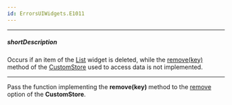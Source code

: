 ```yaml
---
id: ErrorsUIWidgets.E1011
---
```

---
##### shortDescription
Occurs if an item of the [List](/api-reference/10%20UI%20Widgets/dxList/dxList.md '/Documentation/ApiReference/UI_Widgets/dxList/') widget is deleted, while the [remove(key)](/Documentation/ApiReference/Data_Layer/CustomStore/Methods/#removekey) method of the [CustomStore](/api-reference/30%20Data%20Layer/CustomStore/CustomStore.md '/Documentation/ApiReference/Data_Layer/CustomStore/') used to access data is not implemented.

---
Pass the function implementing the **remove(key)** method to the [remove](/api-reference/30%20Data%20Layer/CustomStore/1%20Configuration/remove.md '/Documentation/ApiReference/Data_Layer/CustomStore/Configuration/#remove') option of the **CustomStore**.